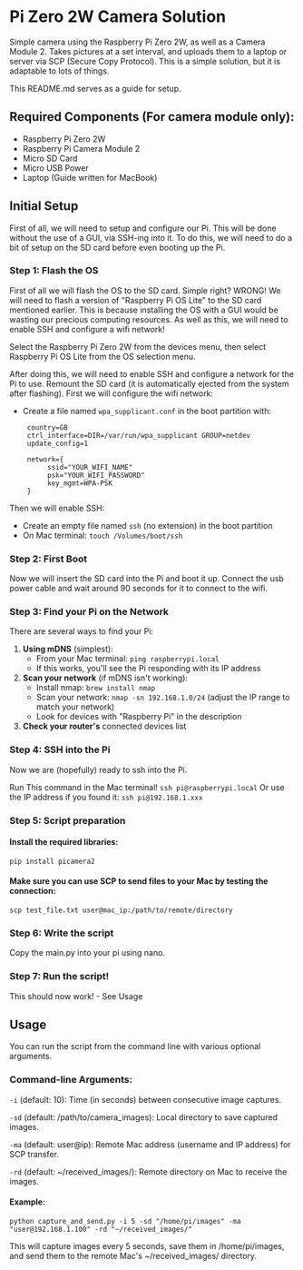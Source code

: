 # Pi Zero 2W Camera Solution
Simple camera using the Raspberry Pi Zero 2W, as well as a Camera Module 2. Takes pictures at a set interval, and uploads them to a laptop or server via SCP (Secure Copy Protocol). This is a simple solution, but it is adaptable to lots of things.

This README.md serves as a guide for setup.

## Required Components (For camera module only):
- Raspberry Pi Zero 2W
- Raspberry Pi Camera Module 2
- Micro SD Card
- Micro USB Power
- Laptop (Guide written for MacBook)

## Initial Setup
First of all, we will need to setup and configure our Pi. This will be done without the use of a GUI, via SSH-ing into it. To do this, we will need to do a bit of setup on the SD card before even booting up the Pi.

### Step 1: Flash the OS
First of all we will flash the OS to the SD card. Simple right? WRONG! We will need to flash a version of "Raspberry Pi OS Lite" to the SD card mentioned earlier. This is because installing the OS with a GUI would be wasting our precious computing resources. As well as this, we will need to enable SSH and configure a wifi network!

Select the Raspberry Pi Zero 2W from the devices menu, then select Raspberry Pi OS Lite from the OS selection menu. 

After doing this, we will need to enable SSH and configure a network for the Pi to use. Remount the SD card (it is automatically ejected from the system after flashing). First we will configure the wifi network:
-  Create a file named  `wpa_supplicant.conf`  in the boot partition with:
    
        country=GB
        ctrl_interface=DIR=/var/run/wpa_supplicant GROUP=netdev
        update_config=1
        
        network={
	         ssid="YOUR_WIFI_NAME" 
	         psk="YOUR_WIFI_PASSWORD" 
	         key_mgmt=WPA-PSK
	    }

Then we will enable SSH:
-  Create an empty file named  `ssh`  (no extension) in the boot partition
-   On Mac terminal:  `touch /Volumes/boot/ssh`

### Step 2: First Boot
Now we will insert the SD card into the Pi and boot it up. Connect the usb power cable and wait around 90 seconds for it to connect to the wifi.

### Step 3: Find your Pi on the Network 
There are several ways to find your Pi:

1.  **Using mDNS**  (simplest):
    -   From your Mac terminal:  `ping raspberrypi.local`
    -   If this works, you'll see the Pi responding with its IP address
2.  **Scan your network**  (if mDNS isn't working):
    -   Install nmap:  `brew install nmap`
    -   Scan your network:  `nmap -sn 192.168.1.0/24`  (adjust the IP range to match your network)
    -   Look for devices with "Raspberry Pi" in the description
3.  **Check your router's**  connected devices list

### Step 4: SSH into the Pi
Now we are (hopefully) ready to ssh into the Pi. 

Run This command in the Mac terminal!
`ssh pi@raspberrypi.local`
Or use the IP address if you found it:
`ssh pi@192.168.1.xxx`

### Step 5: Script preparation 
#### Install the required libraries:

`pip install picamera2`

#### Make sure you can use SCP to send files to your Mac by testing the connection:

`scp test_file.txt user@mac_ip:/path/to/remote/directory`
### Step 6: Write the script
Copy the main.py into your pi using nano. 

### Step 7: Run the script!
This should now work! - See Usage

## Usage
You can run the script from the command line with various optional arguments.

### Command-line Arguments:

`-i` (default: 10): Time (in seconds) between consecutive image captures.

`-sd` (default: /path/to/camera_images): Local directory to save captured images.

`-ma` (default: user@ip): Remote Mac address (username and IP address) for SCP transfer.

`-rd` (default: ~/received_images/): Remote directory on Mac to receive the images.

#### Example:

`python capture_and_send.py -i 5 -sd "/home/pi/images" -ma "user@192.168.1.100" -rd "~/received_images/"`

This will capture images every 5 seconds, save them in /home/pi/images, and send them to the remote Mac's ~/received_images/ directory.